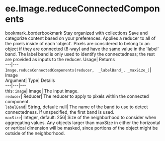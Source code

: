  
#  ee.Image.reduceConnectedComponents 
bookmark_borderbookmark Stay organized with collections  Save and categorize content based on your preferences.
Applies a reducer to all of the pixels inside of each 'object'. Pixels are considered to belong to an object if they are connected (8-way) and have the same value in the 'label' band. The label band is only used to identify the connectedness; the rest are provided as inputs to the reducer. 
Usage| Returns  
---|---  
`Image.reduceConnectedComponents(reducer,  _labelBand_, _maxSize_)`| Image  
Argument| Type| Details  
---|---|---  
this: `image`| Image| The input image.  
`reducer`| Reducer| The reducer to apply to pixels within the connected component.  
`labelBand`| String, default: null| The name of the band to use to detect connectedness. If unspecified, the first band is used.  
`maxSize`| Integer, default: 256| Size of the neighborhood to consider when aggregating values. Any objects larger than maxSize in either the horizontal or vertical dimension will be masked, since portions of the object might be outside of the neighborhood.  
